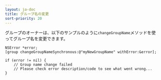 ```yaml
---
layout: ja-doc
title: グループ名の変更
sort-priority: 20
---
```

グループのオーナーは、以下のサンプルのように`changeGroupName`メソッドを使ってグループ名を変更できます。

```objc
NSError *error;
[group changeGroupNameSynchronous:@"myNewGroupName" withError:&error];

if (error != nil) {
    // Group name change failed
    // Please check error description/code to see what went wrong...
}
```

